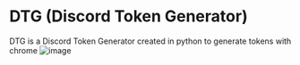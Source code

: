 # DTG (Discord Token Generator)
DTG is a Discord Token Generator created in python to generate tokens with chrome
![image](https://user-images.githubusercontent.com/66211574/175829299-8bbb7e2e-478b-4afa-99c5-dce73d1cf940.png)
